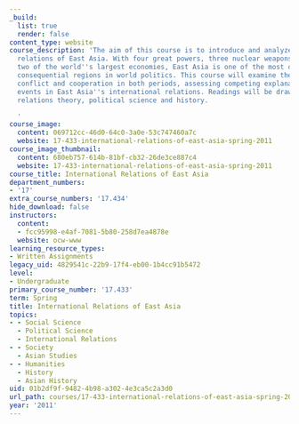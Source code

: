 ```yaml
---
_build:
  list: true
  render: false
content_type: website
course_description: 'The aim of this course is to introduce and analyze the international
  relations of East Asia. With four great powers, three nuclear weapons states, and
  two of the world''s largest economies, East Asia is one of the most dynamic and
  consequential regions in world politics. This course will examine the sources of
  conflict and cooperation in both periods, assessing competing explanations for key
  events in East Asia''s international relations. Readings will be drawn from international
  relations theory, political science and history.

  '
course_image:
  content: 069712cc-46d0-64c0-3a0e-53c747460a7c
  website: 17-433-international-relations-of-east-asia-spring-2011
course_image_thumbnail:
  content: 680eb757-614b-81bf-cb32-26de3ce887c4
  website: 17-433-international-relations-of-east-asia-spring-2011
course_title: International Relations of East Asia
department_numbers:
- '17'
extra_course_numbers: '17.434'
hide_download: false
instructors:
  content:
  - fcc95998-e4af-7081-5b80-258d7ea4878e
  website: ocw-www
learning_resource_types:
- Written Assignments
legacy_uid: 4829541c-22b9-17f4-eb00-1b4cc91b5472
level:
- Undergraduate
primary_course_number: '17.433'
term: Spring
title: International Relations of East Asia
topics:
- - Social Science
  - Political Science
  - International Relations
- - Society
  - Asian Studies
- - Humanities
  - History
  - Asian History
uid: 01b2df9f-9482-4b98-a302-4e3ca5c2a3d0
url_path: courses/17-433-international-relations-of-east-asia-spring-2011
year: '2011'
---
```

